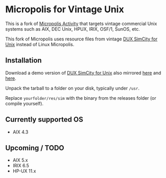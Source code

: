 # Micropolis for Vintage Unix

This is a fork of [Micropolis Activity](https://github.com/SimHacker/micropolis/tree/master/micropolis-activity) that targets vintage commercial Unix systems such as AIX, DEC Unix, HPUX, IRIX, OSF/1, SunOS, etc.

This fork of Micropolis uses resource files from vintage [DUX SimCity for Unix](https://web.archive.org/web/19970714233606/http://www.dux.com/simctyux.html) instead of Linux Micropolis.

## Installation

Download a demo version of [DUX SimCity for Unix](https://web.archive.org/web/19970714233306/http://www.dux.com/demo.html) also mirrored [here](http://osarchive.org/apps/simcity) and [here](http://tenox.pdp-11.ru/apps/simcity/).

Unpack the tarball to a folder on your disk, typically under `/usr`.

Replace `yourfolder/res/sim` with the binary from the releases folder (or compile yourself).

## Currently supported OS

- AIX 4.3

## Upcoming / TODO

- AIX 5.x
- IRIX 6.5
- HP-UX 11.x

